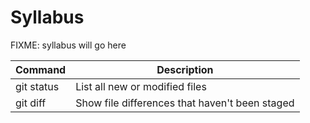 # Syllabus

FIXME: syllabus will go here

| Command | Description |
| --- | --- |
| git status | List all new or modified files |
| git diff | Show file differences that haven't been staged |
